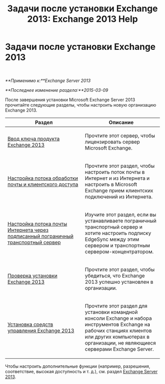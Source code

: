 ﻿---
title: 'Задачи после установки Exchange 2013: Exchange 2013 Help'
TOCTitle: Задачи после установки Exchange 2013
ms:assetid: bd99aaa4-b82c-427c-ab65-b9230ff63fb2
ms:mtpsurl: https://technet.microsoft.com/ru-ru/library/Bb124397(v=EXCHG.150)
ms:contentKeyID: 50488966
ms.date: 04/30/2018
mtps_version: v=EXCHG.150
ms.translationtype: HT
---

# Задачи после установки Exchange 2013

 

_**Применимо к:**Exchange Server 2013_

_**Последнее изменение раздела:**2015-03-09_

После завершения установки Microsoft Exchange Server 2013 прочитайте следующие разделы, чтобы настроить новую организацию Exchange 2013.


<table>
<colgroup>
<col style="width: 50%" />
<col style="width: 50%" />
</colgroup>
<thead>
<tr class="header">
<th>Раздел</th>
<th>Описание</th>
</tr>
</thead>
<tbody>
<tr class="odd">
<td><p><a href="enter-your-exchange-2013-product-key-exchange-2013-help.md">Ввод ключа продукта Exchange 2013</a></p></td>
<td><p>Прочтите этот сервер, чтобы лицензировать сервер Microsoft Exchange.</p></td>
</tr>
<tr class="even">
<td><p><a href="configure-mail-flow-and-client-access-exchange-2013-help.md">Настройка потока обработки почты и клиентского доступа</a></p></td>
<td><p>Прочтите этот раздел, чтобы настроить поток почты в Интернет и из Интернета и настроить в Microsoft Exchange прием клиентских подключений из Интернета.</p></td>
</tr>
<tr class="odd">
<td><p><a href="configure-internet-mail-flow-through-a-subscribed-edge-transport-server-exchange-2013-help.md">Настройка потока почты Интернета через подписанный пограничный транспортный сервер</a></p></td>
<td><p>Изучите этот раздел, если вы устанавливаете пограничный транспортный сервер и хотите настроить подписку EdgeSync между этим сервером и транспортным сервером-концентратором.</p></td>
</tr>
<tr class="even">
<td><p><a href="verify-an-exchange-2013-installation-exchange-2013-help.md">Проверка установки Exchange 2013</a></p></td>
<td><p>Прочтите этот раздел, чтобы убедиться, что Exchange 2013 успешно установлен в организации.</p></td>
</tr>
<tr class="odd">
<td><p><a href="install-the-exchange-2013-management-tools-exchange-2013-help.md">Установка средств управления Exchange 2013</a></p></td>
<td><p>Прочтите этот раздел для установки командной консоли Exchange и набора инструментов Exchange на рабочих станциях клиентов или других компьютерах в организации, не являющиеся серверами Exchange Server.</p></td>
</tr>
</tbody>
</table>


Чтобы настроить дополнительные функции (например, разрешения, соответствие, высокая доступность и т. д.), см. раздел [Exchange Server 2013](exchange-server-2013-exchange-2013-help.md).


